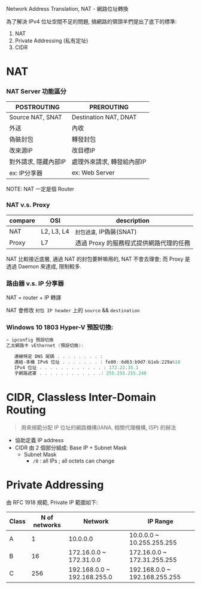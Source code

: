 Network Address Translation, NAT - 網路位址轉換



為了解決 IPv4 位址空間不足的問題, 搞網路的領頭羊們提出了底下的標準:

1. NAT
2. Private Addressing (私有定址)
3. CIDR


# NAT

### NAT Server 功能區分

POSTROUTING         | PREROUTING
------------------- | ----------
Source NAT, SNAT    | Destination NAT, DNAT
外送                 | 內收
偽裝封包             | 轉發封包
改來源IP             | 改目標IP
對外請求, 隱藏內部IP  | 處理外來請求, 轉發給內部IP
ex: IP分享器         | ex: Web Server

NOTE: NAT 一定是個 Router


### NAT v.s. Proxy

compare | OSI        | description
------- | ---------- | -------------------------
NAT     | L2, L3, L4 | `封包過濾`, IP偽裝(SNAT)
Proxy   | L7         | 透過 Proxy 的服務程式提供網路代理的任務

NAT 比較接近底層, 通過 NAT 的封包要幹嘛用的, NAT 不會去理會; 而 Proxy 是透過 Daemon 來達成, 限制較多.


### 路由器 v.s. IP 分享器

NAT = router + IP 轉譯

NAT 會修改 `封包 IP header` 上的 `source` && `destination`


### Windows 10 1803 Hyper-V 預設切換:

```powershell
> ipconfig 預設切換
乙太網路卡 vEthernet (預設切換):

   連線特定 DNS 尾碼 . . . . . . . . :
   連結-本機 IPv6 位址 . . . . . . . : fe80::6d63:b9d7:b1eb:229a%18
   IPv4 位址 . . . . . . . . . . . . : 172.22.35.1
   子網路遮罩 . . . . . . . . . . . .: 255.255.255.240
```


# CIDR, Classless Inter-Domain Routing

> 用來規範分配 IP 位址的網路機構(IANA, 相關代理機構, ISP) 的辦法

- 協助定義 IP address
- CIDR 由 2 個部分組成: Base IP + Subnet Mask
   - Subnet Mask
      - `/0` : all IPs ; all octets can change


# Private Addressing

由 RFC 1918 規範, Private IP 範圍如下:

Class   | N of networks | Network                     | IP Range
------- | ------------- | --------------------------- | -------------------------------
A       | 1             | 10.0.0.0                    | 10.0.0.0 ~ 10.255.255.255
B       | 16            | 172.16.0.0 ~ 172.31.0.0     | 172.16.0.0 ~ 172.31.255.255
C       | 256           | 192.168.0.0 ~ 192.168.255.0 | 192.168.0.0 ~ 192.168.255.255
